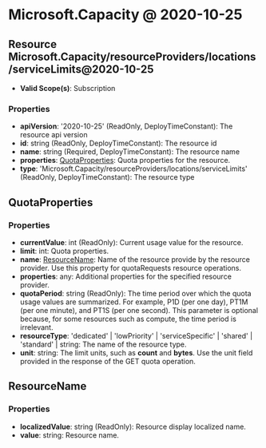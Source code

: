 # Microsoft.Capacity @ 2020-10-25

## Resource Microsoft.Capacity/resourceProviders/locations/serviceLimits@2020-10-25
* **Valid Scope(s)**: Subscription
### Properties
* **apiVersion**: '2020-10-25' (ReadOnly, DeployTimeConstant): The resource api version
* **id**: string (ReadOnly, DeployTimeConstant): The resource id
* **name**: string (Required, DeployTimeConstant): The resource name
* **properties**: [QuotaProperties](#quotaproperties): Quota properties for the resource.
* **type**: 'Microsoft.Capacity/resourceProviders/locations/serviceLimits' (ReadOnly, DeployTimeConstant): The resource type

## QuotaProperties
### Properties
* **currentValue**: int (ReadOnly): Current usage value for the resource.
* **limit**: int: Quota properties.
* **name**: [ResourceName](#resourcename): Name of the resource provide by the resource provider. Use this property for quotaRequests resource operations.
* **properties**: any: Additional properties for the specified resource provider.
* **quotaPeriod**: string (ReadOnly): The time period over which the quota usage values are summarized. For example, P1D (per one day), PT1M (per one minute), and PT1S (per one second). This parameter is optional because, for some resources such as compute, the time period is irrelevant.
* **resourceType**: 'dedicated' | 'lowPriority' | 'serviceSpecific' | 'shared' | 'standard' | string: The name of the resource type.
* **unit**: string: The limit units, such as **count** and **bytes**. Use the unit field provided in the response of the GET quota operation.

## ResourceName
### Properties
* **localizedValue**: string (ReadOnly): Resource display localized name.
* **value**: string: Resource name.

